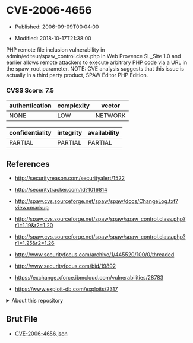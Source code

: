 # CVE-2006-4656

- Published: 2006-09-09T00:04:00

- Modified: 2018-10-17T21:38:00

PHP remote file inclusion vulnerability in admin/editeur/spaw_control.class.php in Web Provence SL_Site 1.0 and earlier allows remote attackers to execute arbitrary PHP code via a URL in the spaw_root parameter.  NOTE: CVE analysis suggests that this issue is actually in a third party product, SPAW Editor PHP Edition.

### CVSS Score: **7.5**

| authentication | complexity | vector |
| --- | --- | --- |
| NONE | LOW | NETWORK |

| confidentiality | integrity | availability |
| --- | --- | --- |
| PARTIAL | PARTIAL | PARTIAL |

## References

* http://securityreason.com/securityalert/1522

* http://securitytracker.com/id?1016814

* http://spaw.cvs.sourceforge.net/spaw/spaw/docs/ChangeLog.txt?view=markup

* http://spaw.cvs.sourceforge.net/spaw/spaw/spaw_control.class.php?r1=1.19&r2=1.20

* http://spaw.cvs.sourceforge.net/spaw/spaw/spaw_control.class.php?r1=1.25&r2=1.26

* http://www.securityfocus.com/archive/1/445520/100/0/threaded

* http://www.securityfocus.com/bid/19892

* https://exchange.xforce.ibmcloud.com/vulnerabilities/28783

* https://www.exploit-db.com/exploits/2317

<details>
<summary>About this repository</summary> 

  This repository is part of the project [Live Hack CVE](https://github.com/Live-Hack-CVE). Main website can be found [www.live-hack.org](https://www.live-hack.org) 
  
  Made by [Sn0wAlice](https://github.com/Sn0wAlice) for the people that care about security and need to have a feed of the latest CVEs. Hope you enjoy it, don't forget to star the repo and follow me on [Twitter](https://twitter.com/Sn0wAlice) and [Github](https://github.com/Sn0wAlice). And that is my [personnal website](https://www.alice-snow.me/)

  - [Home Page](https://github.com/Live-Hack-CVE)
  - [Framework](https://github.com/Live-Hack-CVE/cve-framework)
  - [CVE database](https://github.com/Live-Hack-CVE/full_database)
  - [Changelog](https://github.com/Live-Hack-CVE/Changelog)
</details>

## Brut File

* [CVE-2006-4656.json](https://raw.githubusercontent.com/Live-Hack-CVE/full_database/main/cves/2006/CVE-2006-4656.json)

